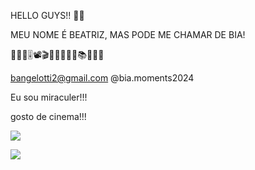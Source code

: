 HELLO GUYS!! 💖💘

MEU NOME É BEATRIZ, MAS PODE ME CHAMAR DE BIA!

🎫🎤🎶🎚📽🎬🍣🌹🦋🐶📖📚💖💘💌

bangelotti2@gmail.com
@bia.moments2024

Eu sou miraculer!!!

gosto de cinema!!!

![](https://media1.tenor.com/m/hOBGbD06Li8AAAAC/oh-please-full-house.gif)


![](https://media1.tenor.com/m/EDkF-mDoy3UAAAAC/miraculous-ladybug-catnoir.gif)
